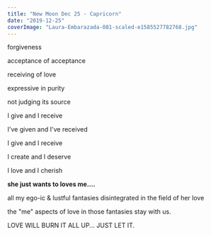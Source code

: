 ```yaml
---
title: "New Moon Dec 25 - Capricorn"
date: "2019-12-25"
coverImage: "Laura-Embarazada-081-scaled-e1585527782768.jpg"
---
```


forgiveness

acceptance of acceptance

receiving of love

expressive in purity

not judging its source

I give and I receive

I've given and I've received

I give and I receive

I create and I deserve

I love and I cherish

**she just wants to loves me....**

all my ego-ic & lustful fantasies disintegrated in the field of her love

the "me" aspects of love in those fantasies stay with us.

LOVE WILL BURN IT ALL UP... JUST LET IT.
